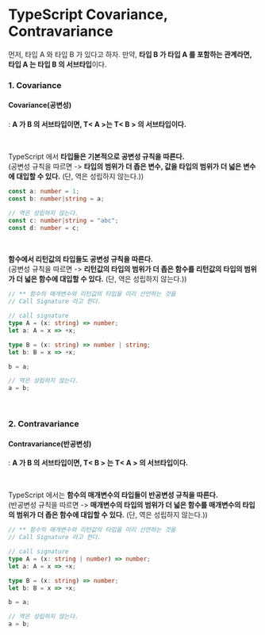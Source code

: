 # TypeScript Covariance, Contravariance

먼저, 타입 A 와 타입 B 가 있다고 하자. 만약, **타입 B 가 타입 A 를 포함하는 관계라면,
타입 A 는 타입 B 의 서브타입**이다.

### 1. Covariance
#### Covariance(공변성)
: **A 가 B 의 서브타입이면, T< A >는 T< B > 의 서브타입이다.**

<br>

TypeScript 에서 **타입들은 기본적으로 공변성 규칙을 따른다.**
<br>
(공변성 규칙을 따르면 -> **타입의 범위가 더 좁은 변수, 값을 타입의 범위가 더 넓은 변수에 대입할 수 있다.** (단, 역은 성립하지 않는다.))
```ts
const a: number = 1;
const b: number|string = a;

// 역은 성립하지 않는다.
const c: number|string = "abc";
const d: number = c;
```

<br>

**함수에서 리턴값의 타입들도 공변성 규칙을 따른다.**
<br>(공변성 규칙을 따르면 -> **리턴값의 타입의 범위가 더 좁은 함수를 리턴값의 타입의 범위가 더 넓은 함수에 대입할 수 있다.** (단, 역은 성립하지 않는다.))
```ts
// ** 함수의 매개변수와 리턴값의 타입을 미리 선언하는 것을
// Call Signature 라고 한다.

// call signature
type A = (x: string) => number;
let a: A = x => +x;

type B = (x: string) => number | string;
let b: B = x => +x;

b = a;

// 역은 성립하지 않는다.
a = b;
```

<br>

### 2. Contravariance
#### Contravariance(반공변성)
: **A 가 B 의 서브타입이면, T< B > 는 T< A > 의 서브타입이다.**

<br>

TypeScript 에서는 **함수의 매개변수의 타입들이 반공변성 규칙을 따른다.**
<br>
(반공변성 규칙을 따르면 -> **매개변수의 타입의 범위가 더 넓은 함수를 매개변수의 타입의 범위가 더 좁은 함수에 대입할 수 있다.** (단, 역은 성립하지 않는다.))
```ts
// ** 함수의 매개변수와 리턴값의 타입을 미리 선언하는 것을
// Call Signature 라고 한다.

// call signature
type A = (x: string | number) => number;
let a: A = x => +x;

type B = (x: string) => number;
let b: B = x => +x;

b = a;

// 역은 성립하지 않는다.
a = b;
```